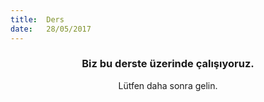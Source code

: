 ```yaml
---
title:  Ders
date:   28/05/2017
---
```


### <center>Biz bu derste üzerinde çalışıyoruz.</center>
<center>Lütfen daha sonra gelin.</center>